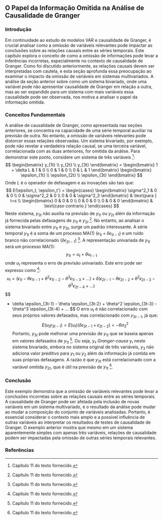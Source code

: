 ## O Papel da Informação Omitida na Análise de Causalidade de Granger

### Introdução

Em continuidade ao estudo de modelos VAR e causalidade de Granger, é crucial analisar como a omissão de variáveis relevantes pode impactar as conclusões sobre as relações causais entre as séries temporais. Este capítulo explora o conceito de como a omissão de informações pode levar a inferências incorretas, especialmente no contexto de causalidade de Granger. Como foi discutido anteriormente, as relações causais devem ser interpretadas com cautela, e esta seção aprofunda essa preocupação ao examinar o impacto da omissão de variáveis em sistemas multivariados. A análise da seção anterior sobre como um sistema bivariado, onde uma variável pode não apresentar causalidade de Granger em relação a outra, mas ao ser expandido para um sistema com mais variáveis essa causalidade pode ser observada, nos motiva a analisar o papel da informação omitida.

### Conceitos Fundamentais

A análise de causalidade de Granger, como apresentada nas seções anteriores, se concentra na capacidade de uma série temporal auxiliar na previsão de outra. No entanto, a omissão de variáveis relevantes pode distorcer essas relações observadas. Um sistema bivariado, por exemplo, pode não revelar a verdadeira relação causal, se uma terceira variável, correlacionada com as duas anteriores, for omitida da análise. Para demonstrar este ponto, considere um sistema de três variáveis [^1]:
$$
\begin{bmatrix} y_{1t} \\ y_{2t} \\ y_{3t} \end{bmatrix} = \begin{bmatrix} 1 + \delta L & 1 & 0 \\ 0 & 1 & 0 \\ 0 & L & 1 \end{bmatrix} \begin{bmatrix} \epsilon_{1t} \\ \epsilon_{2t} \\ \epsilon_{3t} \end{bmatrix}
$$
Onde $L$ é o operador de defasagem e as inovações são tais que:
$$
E(\epsilon_t, \epsilon_t') = \begin{cases}
\begin{bmatrix} \sigma^2_1 & 0 & 0 \\ 0 & \sigma^2_2 & 0 \\ 0 & 0 & \sigma^2_3 \end{bmatrix} & \text{para } t=s \\
\begin{bmatrix} 0 & 0 & 0 \\ 0 & 0 & 0 \\ 0 & 0 & 0 \end{bmatrix} & \text{caso contrario.}
\end{cases}
$$
Neste sistema, $y_{3t}$ não auxilia na previsão de $y_{1t}$ ou $y_{2t}$ além da informação já fornecida pelas defasagens de $y_{1t}$ e $y_{2t}$ [^1]. No entanto, ao analisar o sistema bivariado entre $y_{1t}$ e $y_{3t}$, surge um padrão interessante. A série temporal $y_{1t}$ é a soma de um processo MA(1) $(\epsilon_{1t} + \delta \epsilon_{1t-1})$ e um ruído branco não correlacionado $(\delta \epsilon_{2t-1})$ [^1]. A representação univariada de $y_{1t}$ será um processo MA(1):
$$
y_{1t} = u_t + \theta u_{t-1}
$$
onde $u_t$ representa o erro de previsão univariado. Este erro pode ser expresso como [^1]:
$$
u_t = (\epsilon_{1t} - \theta\epsilon_{1t-1} + \theta^2\epsilon_{1t-2} - \theta^3\epsilon_{1t-3} + \ldots) + \delta(\epsilon_{2t-1} - \theta\epsilon_{2t-2} + \theta^2\epsilon_{2t-3} - \theta^3\epsilon_{2t-4} + \ldots)
$$
$$
+ \delta \epsilon_{3t-1} - \theta \epsilon_{3t-2} + \theta^2 \epsilon_{3t-3} - \theta^3 \epsilon_{3t-4} + ...
$$
O erro $u_t$ é não correlacionado com seus próprios valores defasados, mas correlacionado com $y_{3t-1}$, já que:
$$
E(u_t y_{3t-1}) = E(u_t) (\delta\epsilon_{3t-1} + \epsilon_{2t-2}) = - \theta\sigma^2_3
$$
Portanto, $y_{3t}$ pode melhorar uma previsão de $y_{1t}$ que se baseia apenas em valores defasados de $y_{1t}$ [^1]. Ou seja, y₃ *Granger-causa* y₁ neste sistema bivariado, embora no sistema original de três variáveis, $y_3$ não adiciona valor preditivo para $y_1$ ou $y_2$ além da informação já contida em suas próprias defasagens. A razão é que $y_{3t}$ está correlacionado com a variável omitida $y_{2t}$, que é útil na previsão de $y_{1t}$ [^1].

### Conclusão

Este exemplo demonstra que a omissão de variáveis relevantes pode levar a conclusões incorretas sobre as relações causais entre as séries temporais. A causalidade de Granger pode ser afetada pela inclusão de novas variáveis em um sistema multivariado, e o resultado da análise pode mudar ao mudar a composição do conjunto de variáveis analisadas. Portanto, é essencial considerar o contexto mais amplo e a possível influência de outras variáveis ao interpretar os resultados de testes de causalidade de Granger. O exemplo anterior mostra que mesmo em um sistema aparentemente simples com apenas três variáveis, relações de causalidade podem ser impactadas pela omissão de outras séries temporais relevantes.

### Referências
[^1]: Capítulo 11 do texto fornecido.
<!-- END -->

